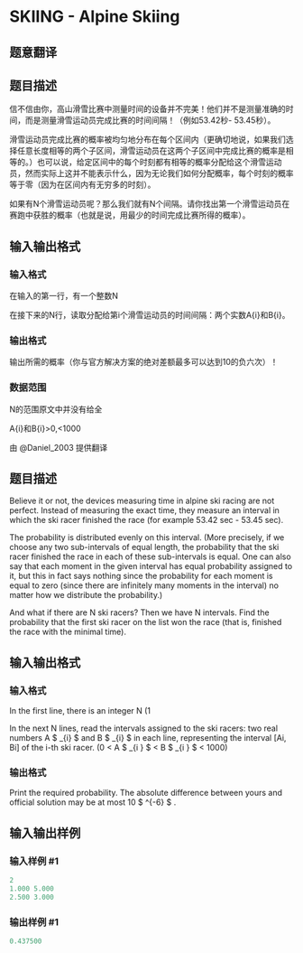 # SKIING - Alpine Skiing

## 题意翻译

## 题目描述

信不信由你，高山滑雪比赛中测量时间的设备并不完美！他们并不是测量准确的时间，而是测量滑雪运动员完成比赛的时间间隔！（例如53.42秒- 53.45秒）。

滑雪运动员完成比赛的概率被均匀地分布在每个区间内（更确切地说，如果我们选择任意长度相等的两个子区间，滑雪运动员在这两个子区间中完成比赛的概率是相等的。）也可以说，给定区间中的每个时刻都有相等的概率分配给这个滑雪运动员，然而实际上这并不能表示什么，因为无论我们如何分配概率，每个时刻的概率等于零（因为在区间内有无穷多的时刻）。

如果有N个滑雪运动员呢？那么我们就有N个间隔。请你找出第一个滑雪运动员在赛跑中获胜的概率（也就是说，用最少的时间完成比赛所得的概率）。

## 输入输出格式

### 输入格式

在输入的第一行，有一个整数N

在接下来的N行，读取分配给第i个滑雪运动员的时间间隔：两个实数A{i}和B{i}。

### 输出格式

输出所需的概率（你与官方解决方案的绝对差额最多可以达到10的负六次）！

### 数据范围

N的范围原文中并没有给全

A{i}和B{i}>0,<1000

由 @Daniel_2003 提供翻译

## 题目描述

Believe it or not, the devices measuring time in alpine ski racing are not perfect. Instead of measuring the exact time, they measure an interval in which the ski racer finished the race (for example 53.42 sec - 53.45 sec).

The probability is distributed evenly on this interval. (More precisely, if we choose any two sub-intervals of equal length, the probability that the ski racer finished the race in each of these sub-intervals is equal. One can also say that each moment in the given interval has equal probability assigned to it, but this in fact says nothing since the probability for each moment is equal to zero (since there are infinitely many moments in the interval) no matter how we distribute the probability.)

And what if there are N ski racers? Then we have N intervals. Find the probability that the first ski racer on the list won the race (that is, finished the race with the minimal time).

## 输入输出格式

### 输入格式

In the first line, there is an integer N (1

In the next N lines, read the intervals assigned to the ski racers: two real numbers A $ _{i} $ and B $ _{i} $ in each line, representing the interval \[Ai, Bi\] of the i-th ski racer. (0 < A $ _{i&nbsp;} $ < B $ _{i&nbsp;} $ < 1000)

### 输出格式

Print the required probability. The absolute difference between yours and official solution may be at most 10 $ ^{-6} $ .

## 输入输出样例

### 输入样例 #1

```cpp
2
1.000 5.000
2.500 3.000
```


### 输出样例 #1

```cpp
0.437500
```


